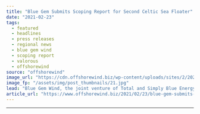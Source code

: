 ```yaml
---
title: "Blue Gem Submits Scoping Report for Second Celtic Sea Floater"
date: "2021-02-23"
tags: 
  - featured
  - headlines
  - press releases
  - regional news
  - blue gem wind
  - scoping report
  - valorous
  - offshorewind
source: "offshorewind"
image_url: "https://cdn.offshorewind.biz/wp-content/uploads/sites/2/2021/02/23105003/Blue-Gem-Submits-Scoping-Report-for-Second-Celtic-Sea-Floater.jpg"
image_fp: "/assets/img/post_thumbnails/21.jpg"
lead: "Blue Gem Wind, the joint venture of Total and Simply Blue Energy, has submitted"
article_url: "https://www.offshorewind.biz/2021/02/23/blue-gem-submits-scoping-report-for-second-celtic-sea-floater/"
---
```


---
